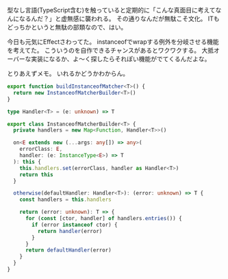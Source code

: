 型なし言語(TypeScript含む)を触っていると定期的に「こんな真面目に考えてなんになるんだ？」と虚無感に襲われる。
その通りなんだが無駄こそ文化。
ITもどっちかというと無駄の部類なので、はい。

今日も元気にEffectさわってた。
instanceofでwrapする例外を分岐させる機能を考えてた。
こういうのを自作できるチャンスがあるとワクワクする。
大抵オーバーな実装になるか、よ〜く探したらそれぽい機能がでてくるんだよな。

とりあえずメモ。
いれるかどうかわからん。

```ts
export function buildInstanceofMatcher<T>() {
  return new InstanceofMatcherBuilder<T>()
}

type Handler<T> = (e: unknown) => T

export class InstanceofMatcherBuilder<T> {
  private handlers = new Map<Function, Handler<T>>()

  on<E extends new (...args: any[]) => any>(
    errorClass: E,
    handler: (e: InstanceType<E>) => T
  ): this {
    this.handlers.set(errorClass, handler as Handler<T>)
    return this
  }

  otherwise(defaultHandler: Handler<T>): (error: unknown) => T {
    const handlers = this.handlers

    return (error: unknown): T => {
      for (const [ctor, handler] of handlers.entries()) {
        if (error instanceof ctor) {
          return handler(error)
        }
      }
      return defaultHandler(error)
    }
  }
}
```

